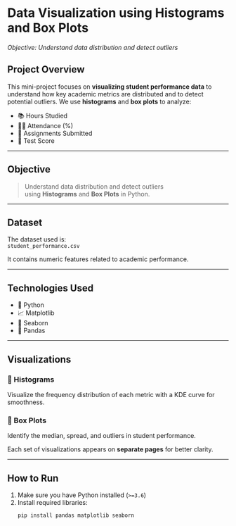# Data Visualization using Histograms and Box Plots
*Objective: Understand data distribution and detect outliers*

## Project Overview
This mini-project focuses on **visualizing student performance data** to understand how key academic metrics are distributed and to detect potential outliers. We use **histograms** and **box plots** to analyze:

- 📚 Hours Studied  
- 🧑‍🏫 Attendance (%)  
- 📝 Assignments Submitted  
- 🧪 Test Score  

---

## Objective
> Understand data distribution and detect outliers  
> using **Histograms** and **Box Plots** in Python.

---

## Dataset
The dataset used is:  
`student_performance.csv`

It contains numeric features related to academic performance.

---

## Technologies Used
- 🐍 Python  
- 📈 Matplotlib  
- 🎨 Seaborn  
- 🧮 Pandas  

---

## Visualizations
### 🔹 Histograms  
Visualize the frequency distribution of each metric with a KDE curve for smoothness.

### 🔸 Box Plots  
Identify the median, spread, and outliers in student performance.

Each set of visualizations appears on **separate pages** for better clarity.

---

## How to Run
1. Make sure you have Python installed (`>=3.6`)
2. Install required libraries:
   ```bash
   pip install pandas matplotlib seaborn
